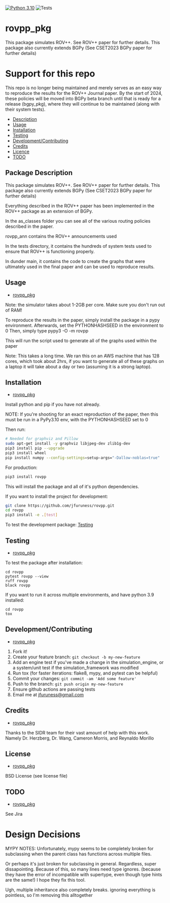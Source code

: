 [![Python 3.10](https://img.shields.io/badge/python-3.10-blue.svg)](https://www.python.org/downloads/release/python-3100/)
![Tests](https://github.com/jfuruness/rovpp/actions/workflows/tests.yml/badge.svg)

# rovpp\_pkg

This package simulates ROV++. See ROV++ paper for further details. This package also currently extends BGPy (See CSET2023 BGPy paper for further details)

# Support for this repo

This repo is no longer being maintained and merely serves as an easy way to reproduce the results for the ROV++ Journal paper. By the start of 2024, these policies will be moved into BGPy beta branch until that is ready for a release (bgpy_pkg), where they will continue to be maintained (along with their system tests).

* [Description](#package-description)
* [Usage](#usage)
* [Installation](#installation)
* [Testing](#testing)
* [Development/Contributing](#developmentcontributing)
* [Credits](#credits)
* [Licence](#license)
* [TODO](#todo)

## Package Description

This package simulates ROV++. See ROV++ paper for further details. This package also currently extends BGPy (See CSET2023 BGPy paper for further details)

Everything described in the ROV++ paper has been implemented in the ROV++ package as an extension of BGPy.

In the as_classes folder you can see all of the various routing policies described in the paper.

rovpp_ann contains the ROV++ announcements used

In the tests directory, it contains the hundreds of system tests used to ensure that ROV++ is functioning properly.

In dunder main, it contains the code to create the graphs that were ultimately used in the final paper and can be used to reproduce results.

## Usage
* [rovpp\_pkg](#rovpp)

Note: the simulator takes about 1-2GB per core. Make sure you don't run out of RAM!

To reproduce the results in the paper, simply install the package in a pypy environment.
Afterwards, set the PYTHONHASHSEED in the environment to 0
Then, simply type pypy3 -O -m rovpp

This will run the script used to generate all of the graphs used within the paper

Note: This takes a long time. We ran this on an AWS machine that has 128 cores, which took about 2hrs, if you want to generate all of these graphs on a laptop it will take about a day or two (assuming it is a strong laptop).

## Installation
* [rovpp\_pkg](#rovpp)

Install python and pip if you have not already.

NOTE: If you're shooting for an exact reproduction of the paper, then
this must be run in a PyPy3.10 env, with the PYTHONHASHSEED set to 0

Then run:

```bash
# Needed for graphviz and Pillow
sudo apt-get install -y graphviz libjpeg-dev zlib1g-dev
pip3 install pip --upgrade
pip3 install wheel
pip install numpy --config-settings=setup-args="-Dallow-noblas=true"
```

For production:

```bash
pip3 install rovpp
```

This will install the package and all of it's python dependencies.

If you want to install the project for development:
```bash
git clone https://github.com/jfuruness/rovpp.git
cd rovpp
pip3 install -e .[test]
```

To test the development package: [Testing](#testing)


## Testing
* [rovpp\_pkg](#rovpp)

To test the package after installation:

```
cd rovpp
pytest rovpp --view
ruff rovpp
black rovpp
```

If you want to run it across multiple environments, and have python 3.9 installed:

```
cd rovpp
tox
```


## Development/Contributing
* [rovpp\_pkg](#rovpp)

1. Fork it!
2. Create your feature branch: `git checkout -b my-new-feature`
3. Add an engine test if you've made a change in the simulation_engine, or a system/unit test if the simulation_framework was modified
5. Run tox (for faster iterations: flake8, mypy, and pytest can be helpful)
6. Commit your changes: `git commit -am 'Add some feature'`
7. Push to the branch: `git push origin my-new-feature`
8. Ensure github actions are passing tests
9. Email me at jfuruness@gmail.com

## Credits
* [rovpp\_pkg](#rovpp)

Thanks to the SIDR team for their vast amount of help with this work. Namely Dr. Herzberg, Dr. Wang, Cameron Morris, and Reynaldo Morillo

## License
* [rovpp\_pkg](#rovpp)

BSD License (see license file)

## TODO
* [rovpp\_pkg](#rovpp)

See Jira

# Design Decisions

MYPY NOTES: Unfortunately, mypy seems to be completely broken for subclassing when the parent class has functions across multiple files.

Or perhaps it's just broken for subclassing in general.
Regardless, super dissapointing.
Because of this, so many lines need type ignores.
(because they have the error of incompatible with supertype, even though type hints are the same!)
I hope they fix this tool.

Ugh, multiple inheritance also completely breaks. ignoring everything is pointless, so I'm removing this alltogether

